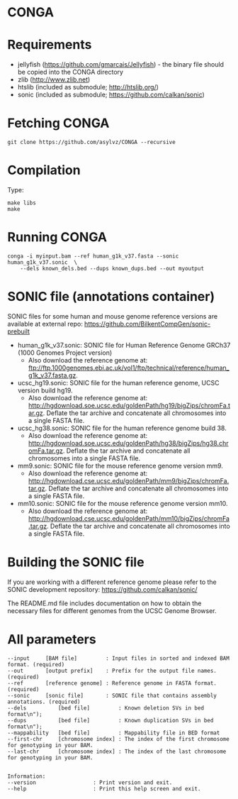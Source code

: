 CONGA
======


Requirements
============

 * jellyfish 	(https://github.com/gmarcais/Jellyfish) - the binary file should be copied into the CONGA directory
 * zlib   	(http://www.zlib.net)
 * htslib	(included as submodule; http://htslib.org/)
 * sonic  	(included as submodule; https://github.com/calkan/sonic)

Fetching CONGA
===============

	git clone https://github.com/asylvz/CONGA --recursive

Compilation
===========

Type:

	make libs
	make

Running CONGA
===========================

	conga -i myinput.bam --ref human_g1k_v37.fasta --sonic human_g1k_v37.sonic  \
		--dels known_dels.bed --dups known_dups.bed --out myoutput


SONIC file (annotations container)
==================================

SONIC files for some human and mouse genome reference versions are available at external repo: https://github.com/BilkentCompGen/sonic-prebuilt

 * human_g1k_v37.sonic: SONIC file for Human Reference Genome GRCh37 (1000 Genomes Project version)
	* Also download the reference genome at: ftp://ftp.1000genomes.ebi.ac.uk/vol1/ftp/technical/reference/human_g1k_v37.fasta.gz. 
 * ucsc_hg19.sonic: SONIC file for the human reference genome, UCSC version build hg19.
	* Also download the reference genome at: http://hgdownload.soe.ucsc.edu/goldenPath/hg19/bigZips/chromFa.tar.gz. Deflate the tar archive and concatenate all chromosomes into a single FASTA file.
 * ucsc_hg38.sonic: SONIC file for the human reference genome build 38.
	* Also download the reference genome at: http://hgdownload.soe.ucsc.edu/goldenPath/hg38/bigZips/hg38.chromFa.tar.gz. Deflate the tar archive and concatenate all chromosomes into a single FASTA file.
 * mm9.sonic: SONIC file for the mouse reference genome version mm9.
	* Also download the reference genome at: http://hgdownload.cse.ucsc.edu/goldenPath/mm9/bigZips/chromFa.tar.gz. Deflate the tar archive and concatenate all chromosomes into a single FASTA file.
 * mm10.sonic: SONIC file for the mouse reference genome version mm10.
	* Also download the reference genome at: http://hgdownload.cse.ucsc.edu/goldenPath/mm10/bigZips/chromFa.tar.gz. Deflate the tar archive and concatenate all chromosomes into a single FASTA file.

Building the SONIC file
=======================

If you are working with a different reference genome please refer to the SONIC development repository: https://github.com/calkan/sonic/

The README.md file includes documentation on how to obtain the necessary files for different genomes from the UCSC Genome Browser.


All parameters
==============

	--input 	[BAM file]         : Input files in sorted and indexed BAM format. (required)
	--out   	[output prefix]    : Prefix for the output file names. (required)
	--ref   	[reference genome] : Reference genome in FASTA format. (required)
	--sonic 	[sonic file]       : SONIC file that contains assembly annotations. (required)
	--dels          [bed file]         : Known deletion SVs in bed format\n");
	--dups          [bed file]         : Known duplication SVs in bed format\n");
	--mappability   [bed file]         : Mappability file in BED format
	--first-chr     [chromosome index] : The index of the first chromosome for genotyping in your BAM.
	--last-chr      [chromosome index] : The index of the last chromosome for genotyping in your BAM.

	
	Information:
	--version                  : Print version and exit.
	--help                     : Print this help screen and exit.
